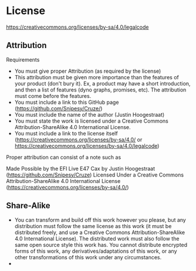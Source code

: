 # License

https://creativecommons.org/licenses/by-sa/4.0/legalcode


## Attribution

Requirements

* You must give proper Attribution (as required by the license)
* This attribution must be given more importance than the features of your product (don't bury it). Ex, a product may have a short introduction, and then a list of features (dyno graphs, promises, etc). The attribution must come before the features.
* You must include a link to this GitHub page (https://github.com/Snipesy/Cruze/)
* You must include the name of the author (Justin Hoogestraat)
* You must state the work is licensed under a Creative Commons Attribution-ShareAlike 4.0  International License.
* You must include a link to the license itself (https://creativecommons.org/licenses/by-sa/4.0/ or https://creativecommons.org/licenses/by-sa/4.0/legalcode)

Proper attribution can consist of a note such as

Made Possible by the EFI Live E47 Cax by Justin Hoogestraat (https://github.com/Snipesy/Cruze)
Licensed Under a Creative Commons Attribution-ShareAlike 4.0 International License (https://creativecommons.org/licenses/by-sa/4.0/)


## Share-Alike

* You can transform and build off this work however you please, but any distribution must follow the same license as this work (it must be distributed freely, and use a Creative Commons Attribution-ShareAlike 4.0 International License). The distributed work must also follow the same open source style this work has. You cannot distribute encrypted forms of this work, any derivatives/adaptations of this work, or any other transformations of this work under any circumstances.
* 
